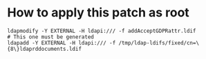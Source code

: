 # How to apply this patch as root

```
ldapmodify -Y EXTERNAL -H ldapi:/// -f addAcceptGDPRattr.ldif
# This one must be generated
ldapadd -Y EXTERNAL -H ldapi:/// -f /tmp/ldap-ldifs/fixed/cn=\{8\}ldaprddocuments.ldif 
```

